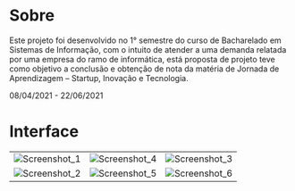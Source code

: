 # Sobre

Este projeto foi desenvolvido no 1° semestre do curso de Bacharelado em Sistemas de Informação, com o intuito de atender a uma demanda relatada por uma empresa do ramo de informática, está proposta de projeto teve como objetivo a conclusão e obtenção de nota da matéria de Jornada de Aprendizagem – Startup, Inovação e Tecnologia.

08/04/2021 - 22/06/2021

# Interface

| | | |
|:-------------------------:|:-------------------------:|:-------------------------:|
| ![Screenshot_1](https://user-images.githubusercontent.com/79884348/120723660-8df31500-c4a8-11eb-935b-0739aa622e85.png) | ![Screenshot_4](https://user-images.githubusercontent.com/79884348/120723674-93505f80-c4a8-11eb-9b99-e8ade2797afb.png) | ![Screenshot_3](https://user-images.githubusercontent.com/79884348/120723671-921f3280-c4a8-11eb-84e1-efb8e5dc7dce.png)
| ![Screenshot_2](https://user-images.githubusercontent.com/79884348/120723669-90556f00-c4a8-11eb-9055-c26d5956221a.png) | ![Screenshot_5](https://user-images.githubusercontent.com/79884348/120723679-951a2300-c4a8-11eb-8e1b-71740a58037e.png) | ![Screenshot_6](https://user-images.githubusercontent.com/79884348/120723685-96e3e680-c4a8-11eb-90aa-8d885a7280de.png)


